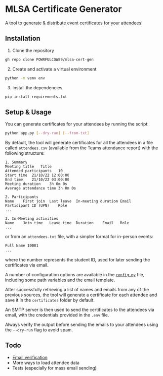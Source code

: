 # MLSA Certificate Generator

A tool to generate & distribute event certificates for your attendees!

## Installation

1. Clone the repository

```bash
gh repo clone POWRFULCOW89/mlsa-cert-gen
```

2. Create and activate a virtual environment

```bash
python -m venv env
```

3. Install the dependencies

```bash
pip install requirements.txt
```

## Setup & Usage

You can generate certificates for your attendees by running the script:

```bash
python app.py [--dry-run] [--from-txt]
```

By default, the tool will generate certificates for all the attendees in a file called `attendees.csv` (available from the Teams attendance report) with the following structure:

```csv
1. Summary
Meeting title	Title
Attended participants	10
Start time	21/10/22 12:00:00
End time	21/10/22 03:00:00
Meeting duration	3h 0m 0s
Average attendance time	3h 0m 0s

2. Participants
Name	First join	Last leave	In-meeting duration	Email	Participant ID (UPN)	Role
...

3. In-Meeting activities
Name	Join time	Leave time	Duration	Email	Role
...
```

or from an `attendees.txt` file, with a simpler format for in-person events:

```txt
Full Name 10001
...
```

where the number represents the student ID, used for later sending the certificates via email.

A number of configuration options are available in the [`config.py`](config.py) file, including some path variables and the email template.

After successfully retrieving a list of names and emails from any of the previous sources, the tool will generate a certificate for each attendee and save it in the `certificates` folder by default.

An SMTP server is then used to send the certificates to the attendees via email, with the credentials provided in the `.env` file.

Always verify the output before sending the emails to your attendees using the `--dry-run` flag to avoid spam.

## Todo

- [Email verification](https://gitea.ksol.io/karolyi/py3-validate-email)
- More ways to load attendee data
- Tests (especially for mass email sending)
